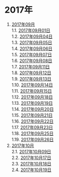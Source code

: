 # 2017年

1. [2017年09月]()    
 1.1. [2017年09月01日](./09/20170901.md)    
 1.2. [2017年09月04日](./09/20170904.md)    
 1.3. [2017年09月05日](./09/20170905.md)    
 1.4. [2017年09月06日](./09/20170906.md)    
 1.5. [2017年09月07日](./09/20170907.md)    
 1.6. [2017年09月08日](./09/20170908.md)    
 1.7. [2017年09月11日](./09/20170911.md)    
 1.8. [2017年09月12日](./09/20170912.md)    
 1.9. [2017年09月13日](./09/20170913.md)    
 1.10. [2017年09月14日](./09/20170914.md)    
 1.11. [2017年09月15日](./09/20170915.md)    
 1.12. [2017年09月18日](./09/20170918.md)    
 1.13. [2017年09月19日](./09/20170919.md)    
 1.14. [2017年09月20日](./09/20170920.md)    
 1.15. [2017年09月21日](./09/20170921.md)    
 1.16. [2017年09月22日](./09/20170922.md)    
 1.17. [2017年09月23日](./09/20170923.md)    
 1.18. [2017年09月25日](./09/20170925.md)    
 1.19. [2017年09月26日](./09/20170926.md)    
2. [2017年10月]()    
 2.1. [2017年10月09日](./10/20171009.md)    
 2.2. [2017年10月17日](./10/20171017.md)    
 2.3. [2017年10月18日](./10/20171018.md)    
 2.4. [2017年10月19日](./10/20171019.md)    
